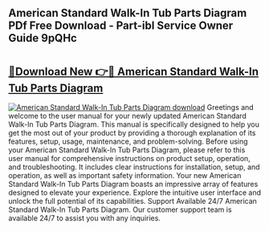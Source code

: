 ## American Standard Walk-In Tub Parts Diagram PDf Free Download - Part-ibl Service Owner Guide 9pQHc

# <h2><a href="http://dfo8an.blite.top/?on=American+Standard+Walk-In+Tub+Parts+Diagram">🔗Download New 👉🔴 American Standard Walk-In Tub Parts Diagram</a></h2>

[![American Standard Walk-In Tub Parts Diagram download](https://i.imgur.com/lujVjoI.png)](http://dfo8an.blite.top/?on=American+Standard+Walk-In+Tub+Parts+Diagram)
Greetings and welcome to the user manual for your newly updated American Standard Walk-In Tub Parts Diagram. This manual is specifically designed to help you get the most out of your product by providing a thorough explanation of its features, setup, usage, maintenance, and problem-solving. Before using your American Standard Walk-In Tub Parts Diagram, please refer to this user manual for comprehensive instructions on product setup, operation, and troubleshooting. It includes clear instructions for installation, setup, and operation, as well as important safety information. Your new American Standard Walk-In Tub Parts Diagram boasts an impressive array of features designed to elevate your experience. Explore the intuitive user interface and unlock the full potential of its capabilities. Support Available 24/7 American Standard Walk-In Tub Parts Diagram. Our customer support team is available 24/7 to assist you with any inquiries.
